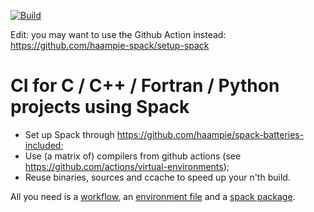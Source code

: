[![Build](https://github.com/haampie-spack/ci-example-2/actions/workflows/ci.yaml/badge.svg)](https://github.com/haampie-spack/ci-example-2/actions/workflows/ci.yaml)

Edit: you may want to use the Github Action instead: https://github.com/haampie-spack/setup-spack

# CI for C / C++ / Fortran / Python projects using Spack

- Set up Spack through https://github.com/haampie/spack-batteries-included;
- Use (a matrix of) compilers from github actions (see https://github.com/actions/virtual-environments);
- Reuse binaries, sources and ccache to speed up your n'th build.

All you need is a [workflow](.github/workflows/ci.yaml), an [environment file](ci/spack.yaml) and a [spack package](ci/repo/packages/mypkg/package.py).
